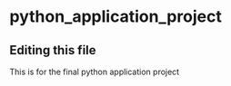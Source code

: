 # python_application_project

## Editing this file

This is for the final python application project
